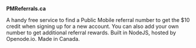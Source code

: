 **PMReferrals.ca**

A handy free service to find a Public Mobile referral number to get the $10 credit when signing up for a new account. You can also add your own number to get additional referral rewards. Built in NodeJS, hosted by Openode.io. Made in Canada.
